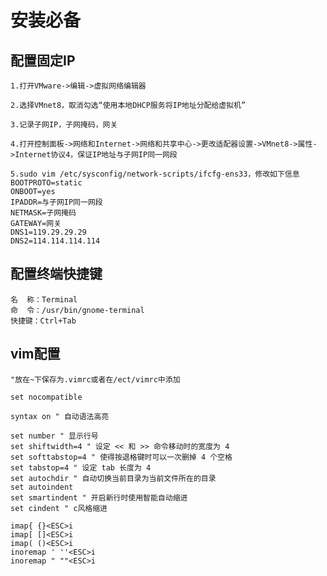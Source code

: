 # 安装必备

## 配置固定IP

    1.打开VMware->编辑->虚拟网络编辑器

    2.选择VMnet8，取消勾选“使用本地DHCP服务将IP地址分配给虚拟机”

    3.记录子网IP，子网掩码，网关

    4.打开控制面板->网络和Internet->网络和共享中心->更改适配器设置->VMnet8->属性->Internet协议4，保证IP地址与子网IP同一网段

    5.sudo vim /etc/sysconfig/network-scripts/ifcfg-ens33，修改如下信息
    BOOTPROTO=static
    ONBOOT=yes
    IPADDR=与子网IP同一网段
    NETMASK=子网掩码
    GATEWAY=网关
    DNS1=119.29.29.29
    DNS2=114.114.114.114

## 配置终端快捷键

    名  称：Terminal
    命  令：/usr/bin/gnome-terminal
    快捷键：Ctrl+Tab

## vim配置

    "放在~下保存为.vimrc或者在/ect/vimrc中添加

    set nocompatible

    syntax on " 自动语法高亮

    set number " 显示行号
    set shiftwidth=4 " 设定 << 和 >> 命令移动时的宽度为 4
    set softtabstop=4 " 使得按退格键时可以一次删掉 4 个空格
    set tabstop=4 " 设定 tab 长度为 4
    set autochdir " 自动切换当前目录为当前文件所在的目录
    set autoindent
    set smartindent " 开启新行时使用智能自动缩进
    set cindent " c风格缩进

    imap{ {}<ESC>i
    imap[ []<ESC>i
    imap( ()<ESC>i
    inoremap ' ''<ESC>i
    inoremap " ""<ESC>i
